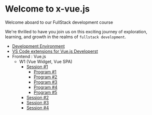 # Welcome to x-vue.js

Welcome aboard to our FullStack development course

We're thrilled to have you join us on this exciting journey of exploration, learning, and growth in the realms of `fullstack development`.

- [Development Environment](/development_environment.md)
- [VS Code extensions for Vue.js Developerst](/vscode_extensions.md)
- Frontend : Vue.js 
  - W1 (Vue Widget, Vue SPA)
    - [Session #1](/Frontend/W1/S1/guide.md)
      - [Program #1](/Frontend/W1/S1/pro01)
      - [Program #2](/Frontend/W1/S1/pro02)
      - [Program #3](/Frontend/W1/S1/pro03)
      - [Program #4](/Frontend/W1/S1/pro04)
      - [Program #5](/Frontend/W1/S1/pro05)
    - [Session #2](/Frontend/W1/S2/guide.md)
    - [Session #3](/Frontend/W1/S3/guide.md)
    - [Session #4](/Frontend/W1/S4/guide.md)